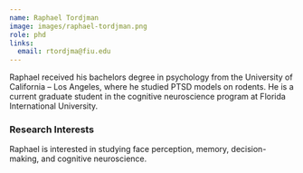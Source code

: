 ```yaml
---
name: Raphael Tordjman
image: images/raphael-tordjman.png
role: phd
links:
  email: rtordjma@fiu.edu
---
```


Raphael received his bachelors degree in psychology from the University of California – Los Angeles, where he studied PTSD models on rodents. He is a current graduate student in the cognitive neuroscience program at Florida International University.

### Research Interests
Raphael is interested in studying face perception, memory, decision-making, and cognitive neuroscience.
